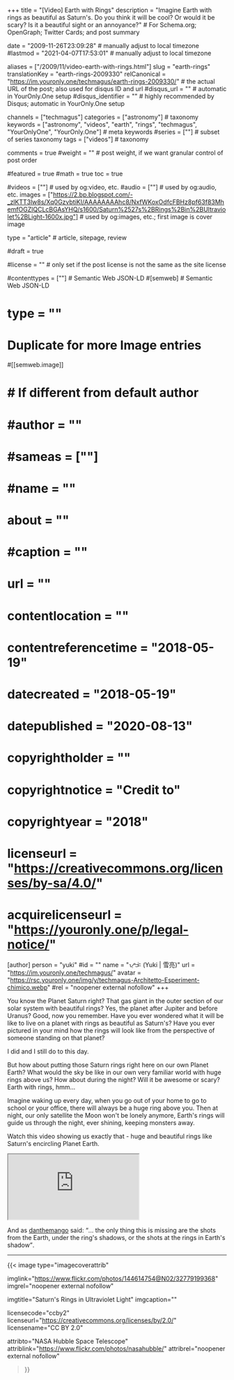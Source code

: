 +++
title = "[Video] Earth with Rings"
description = "Imagine Earth with rings as beautiful as Saturn's. Do you think it will be cool? Or would it be scary? Is it a beautiful sight or an annoyance?"                                                    # For Schema.org; OpenGraph; Twitter Cards; and post summary

date = "2009-11-26T23:09:28"                                        # manually adjust to local timezone
#lastmod = "2021-04-07T17:53:01"                                     # manually adjust to local timezone

aliases = ["/2009/11/video-earth-with-rings.html"]
slug = "earth-rings"
translationKey = "earth-rings-2009330"
relCanonical = "https://im.youronly.one/techmagus/earth-rings-2009330/"                                                   # the actual URL of the post; also used for disqus ID and url
#disqus_url = ""                                                    # automatic in YourOnly.One setup
#disqus_identifier = ""                                             # highly recommended by Disqus; automatic in YourOnly.One setup

channels = ["techmagus"]
categories = ["astronomy"]                                                   # taxonomy
keywords = ["astronomy", "videos", "earth", "rings", "techmagus", "YourOnlyOne", "YourOnly.One"]                                                     # meta keywords
#series = [""]                                                       # subset of series taxonomy
tags = ["videos"]                                                         # taxonomy

comments = true
#weight = ""                                                        # post weight, if we want granular control of post order

#featured = true
#math = true
toc = true

#videos = [""]                                                       # used by og:video, etc.
#audio = [""]                                                        # used by og:audio, etc.
images = ["https://2.bp.blogspot.com/-_zlKTT3lw8s/Xq0GzvbtiKI/AAAAAAAAhc8/NxfWKoxOdfcFBHz8pf63f83MhemfOGZlQCLcBGAsYHQ/s1600/Saturn%2527s%2BRings%2Bin%2BUltraviolet%2BLight-1600x.jpg"]                                                       # used by og:images, etc.; first image is cover image

type = "article"                                                           # article, sitepage, review

#draft = true

#license = ""                                                       # only set if the post license is not the same as the site license

#contenttypes = [""]                                                 # Semantic Web JSON-LD
#[semweb]                                                            # Semantic Web JSON-LD
#  type = ""

# Duplicate for more Image entries
#[[semweb.image]]
#  # If different from default author
#  #author = ""
#  #sameas = [""]
#  #name = ""
#  about = ""
#  #caption = ""
#  url = ""
#  contentlocation = ""
#  contentreferencetime = "2018-05-19"
#  datecreated = "2018-05-19"
#  datepublished = "2020-08-13"
#  copyrightholder = ""
#  copyrightnotice = "Credit to"
#  copyrightyear = "2018"
#  licenseurl = "https://creativecommons.org/licenses/by-sa/4.0/"
#  acquirelicenseurl = "https://youronly.one/p/legal-notice/"

[author]
  person = "yuki"
  #id = ""
  name = "ᜌᜓᜃᜒ (Yuki | 雪亮)"
  url = "https://im.youronly.one/techmagus/"
  avatar = "https://rsc.youronly.one/img/y/techmagus-Architetto-Esperiment-chimico.webp"
  #rel = "noopener external nofollow"
+++

You know the Planet Saturn right?  That gas giant in the outer section of our solar system with beautiful rings?  Yes, the planet after Jupiter and before Uranus?  Good, now you remember.  Have you ever wondered what it will be like to live on a planet with rings as beautiful as Saturn's?  Have you ever pictured in your mind how the rings will look like from the perspective of someone standing on that planet?

I did and I still do to this day.

But how about putting those Saturn rings right here on our own Planet Earth?  What would the sky be like in our own very familiar world with huge rings above us?  How about during the night?  Will it be awesome or scary?  Earth with rings, hmm…

<!--more-->

Imagine waking up every day, when you go out of your home to go to school or your office, there will always be a huge ring above you.  Then at night, our only satellite the Moon won't be lonely anymore, Earth's rings will guide us through the night, ever shining, keeping monsters away.

Watch this video showing us exactly that - huge and beautiful rings like Saturn's encircling Planet Earth.

<div class="responsive_embedframe"><iframe src="https://www.youtube-nocookie.com/embed/hoz5Q2rGQtQ" sandbox="allow-same-origin allow-scripts" allow="accelerometer; encrypted-media; gyroscope; picture-in-picture" allowfullscreen="allowfullscreen"></iframe></div>

And as <a href="//www.youtube.com/user/danthemango" target="_blank" rel="noopener">danthemango</a> said: <q>… the only thing this is missing are the shots from the Earth, under the ring's shadows, or the shots at the rings in Earth's shadow</q>.

-------

{{< image
  type="imagecoverattrib"

  imglink="https://www.flickr.com/photos/144614754@N02/32779199368"
  imgrel="noopener external nofollow"

  imgtitle="Saturn's Rings in Ultraviolet Light"
  imgcaption=""

  licensecode="ccby2"
  licenseurl="https://creativecommons.org/licenses/by/2.0/"
  licensename="CC BY 2.0"

  attribto="NASA Hubble Space Telescope"
  attriblink="https://www.flickr.com/photos/nasahubble/"
  attribrel="noopener external nofollow"
>}}
